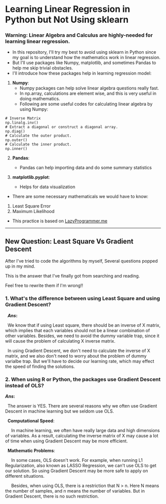 # Learning Linear Regression in Python but Not Using sklearn

### Warning: Linear Algebra and Calculus are highly-needed for learning linear regression.

* In this repository, I'll try my best to avoid using sklearn in Python since my goal is to understand how the mathematics work in linear regression.
* But I'll use packages like Numpy, matplotlib, and sometimes Pandas to help me skip trivial obstacles.
* I'll introduce how these packages help in learning regression model:
1. **Numpy**: 
   - Numpy packages can help solve linear algebra questions really fast.
   - In np.array, calculations are element wise, and this is very useful in doing mathematics.
   - Following are some useful codes for calculating linear algebra by using Numpy:
```
# Inverse Matrix
np.linalg.inv()
# Extract a diagonal or construct a diagonal array.
np.diag()
# Calculate the outer product.
np.outer()
# Calculate the inner product.
np.inner()
```

2. **Pandas**: 
   - Pandas can help importing data and do some summary statistics

3. **matplotlib.pyplot**: 
   - Helps for data visualization

* There are some necessary mathematicals we would have to know:
1. Least Square Error
2. Maximum Likelihood
* This practice is based on [LazyProgrammer.me](https://github.com/lazyprogrammer)


***
## New Question: Least Square Vs Gradient Descent
After I've tried to code the algorithms by myself, Several questions popped up in my mind.

This is the answer that I've finally got from searching and reading.

Feel free to rewrite them if I'm wrong!!

### 1. What's the difference between using Least Square and using Gradient Descent?

   **_Ans_:**
   
   We know that if using Least square, there should be an inverse of X matrix, which implies that each variables should not be a linear combination of other variables. Besides, we need to avoid the dummy variable trap, since it will cause the problem of calculating X inverse matrix.
   
   In using Gradient Descent, we don't need to calculate the inverse of X matrix, and we also don't need to worry about the problem of dummy varialbe trap. But we'll have to decide our learning rate, which may effect the speed of finding the solutions.

### 2. When using R or Python, the packages use Gradient Descent instead of OLS?
   
   **_Ans_:**
   
   The answer is YES. There are several reasons why we often use Gradient Descent in machine learning but we seldom use OLS.
   
   **Computational Speed**:
   
      In machine learning, we often have really large data and high dimensions of variables. 
      As a result, calculating the inverse matrix of X may cause a lot of time when using Gradient Descent may be more efficient.
      
   **Mathematic Problems**: 
      
      In some cases, OLS doesn't work. For example, when running L1 Regularization, also known as LASSO Regression, we can't use OLS to get our solution. So using Gradient Descent may be more safe to apply on different situations.
      
      Besides, when using OLS, there is a restriction that N > n. Here N means the number of samples, and n means the number of variables. But in Gradient Descent, there is no such restriction.

